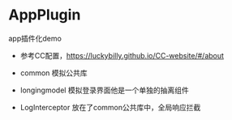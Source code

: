 # AppPlugin
app插件化demo

- 参考CC配置，https://luckybilly.github.io/CC-website/#/about

- common  模拟公共库

- longingmodel  模拟登录界面他是一个单独的抽离组件

-  LogInterceptor  放在了common公共库中，全局响应拦截
